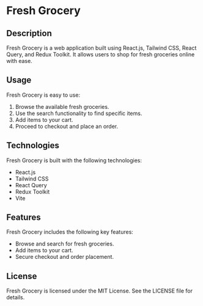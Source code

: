 # Fresh Grocery

## Description

Fresh Grocery is a web application built using React.js, Tailwind CSS, React Query, and Redux Toolkit. It allows users to shop for fresh groceries online with ease.

## Usage

Fresh Grocery is easy to use:

1. Browse the available fresh groceries.
2. Use the search functionality to find specific items.
3. Add items to your cart.
4. Proceed to checkout and place an order.

## Technologies

Fresh Grocery is built with the following technologies:

- React.js
- Tailwind CSS
- React Query
- Redux Toolkit
- Vite

## Features

Fresh Grocery includes the following key features:

- Browse and search for fresh groceries.
- Add items to your cart.
- Secure checkout and order placement.

## License

Fresh Grocery is licensed under the MIT License. See the LICENSE file for details.
